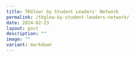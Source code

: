 ```yaml
---
title: TKGlow! by Student Leaders' Network
permalink: /tkglow-by-student-leaders-network/
date: 2024-02-23
layout: post
description: ""
image: ""
variant: markdown
---
```

